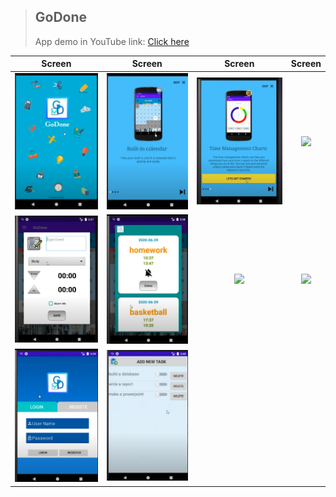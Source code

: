 >## GoDone
>App demo in YouTube link: [Click here](https://youtu.be/RB0xgyP7NBo)


| Screen | Screen | Screen | Screen |
| :------: | :-----------: | :-----------: | :-----------: |
| <img src="/GoDone/Image/image081.png"/>  | <img src="/GoDone/Image/image083.png"/>  | <img src="/GoDone/Image/image085.png"/> | <img src="//GoDone/Image/image087.png"/> | 
| <img src="/GoDone/Image/image089.png"/>  | <img src="/GoDone/Image/image091.png"/>  | <img src="//GoDone/Image/image093.png"/> | <img src="//GoDone/Image/image095.png"/> |
| <img src="/GoDone/Image/image097.png"/>  | <img src="/GoDone/Image/image099.png"/>  | |  |
